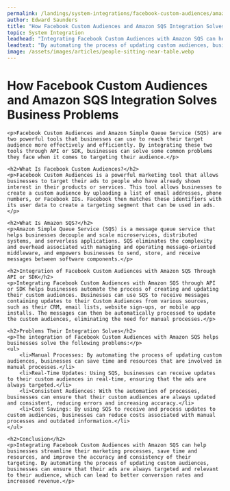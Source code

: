 ```yaml
---
permalink: /landings/system-integrations/facebook-custom-audiences/amazon-sqs
author: Edward Saunders
title: "How Facebook Custom Audiences and Amazon SQS Integration Solves Business Problems"
topic: System Integration
leadhead: "Integrating Facebook Custom Audiences with Amazon SQS can help businesses streamline their marketing processes, save time and resources, and improve the accuracy and consistency of their targeting"
leadtext: "By automating the process of updating custom audiences, businesses can ensure that their ads are always targeted and relevant to their audience, which can lead to better conversion rates and increased revenue."
image: /assets/images/articles/people-sitting-near-table.webp
---
```

<div class="arttext">	<h1>How Facebook Custom Audiences and Amazon SQS Integration Solves Business Problems</h1>

	<p>Facebook Custom Audiences and Amazon Simple Queue Service (SQS) are two powerful tools that businesses can use to reach their target audience more effectively and efficiently. By integrating these two tools through API or SDK, businesses can solve some common problems they face when it comes to targeting their audience.</p>

	<h2>What Is Facebook Custom Audiences?</h2>
	<p>Facebook Custom Audiences is a powerful marketing tool that allows businesses to target their ads to people who have already shown interest in their products or services. This tool allows businesses to create a custom audience by uploading a list of email addresses, phone numbers, or Facebook IDs. Facebook then matches these identifiers with its user data to create a targeting segment that can be used in ads.</p>

	<h2>What Is Amazon SQS?</h2>
	<p>Amazon Simple Queue Service (SQS) is a message queue service that helps businesses decouple and scale microservices, distributed systems, and serverless applications. SQS eliminates the complexity and overhead associated with managing and operating message-oriented middleware, and empowers businesses to send, store, and receive messages between software components.</p>

	<h2>Integration of Facebook Custom Audiences with Amazon SQS Through API or SDK</h2>
	<p>Integrating Facebook Custom Audiences with Amazon SQS through API or SDK helps businesses automate the process of creating and updating their custom audiences. Businesses can use SQS to receive messages containing updates to their Custom Audiences from various sources, such as their CRM, email lists, website sign-ups, or mobile app installs. The messages can then be automatically processed to update the custom audiences, eliminating the need for manual processes.</p>

	<h2>Problems Their Integration Solves</h2>
	<p>The integration of Facebook Custom Audiences with Amazon SQS helps businesses solve the following problems:</p>
	<ul>
		<li>Manual Processes: By automating the process of updating custom audiences, businesses can save time and resources that are involved in manual processes.</li>
		<li>Real-Time Updates: Using SQS, businesses can receive updates to their custom audiences in real-time, ensuring that the ads are always targeted.</li>
		<li>Consistent Audiences: With the automation of processes, businesses can ensure that their custom audiences are always updated and consistent, reducing errors and increasing accuracy.</li>
		<li>Cost Savings: By using SQS to receive and process updates to custom audiences, businesses can reduce costs associated with manual processes and outdated information.</li>
	</ul>

	<h2>Conclusion</h2>
	<p>Integrating Facebook Custom Audiences with Amazon SQS can help businesses streamline their marketing processes, save time and resources, and improve the accuracy and consistency of their targeting. By automating the process of updating custom audiences, businesses can ensure that their ads are always targeted and relevant to their audience, which can lead to better conversion rates and increased revenue.</p>
</div>